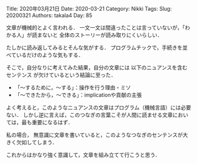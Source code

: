 ﻿Title: 2020年03月21日
Date: 2020-03-21
Category: Nikki
Tags: 
Slug: 20200321
Authors: takala4
Day: 85


文章が機械的とよく言われる．
一文一文は間違ったことは言っていないが，「わかる人」が読まないと
全体のストーリーが読み取りにくいらしい．


たしかに読み返してみるとそんな気がする．
プログラムチックで，手続きを並べているだけのような気もする．


そこで，自分なりに考えてみた結果，自分の文章には
以下のニュアンスを含むセンテンス
が欠けているという結論に至った．

* 「～するために，～する」：操作を行う理由・ミソ
* 「～できたから，～できる」：implicationや貢献の主張


よく考えると，このようなニュアンスの文章はプログラム（機械言語）には必要ない．
しかし逆に言えば，このつなぎの言葉こそが人間に読ませる文章においては，最も重要になるはず．


私の場合，
無意識に文章を書いていると，このようなつなぎのセンテンスが大きく欠如してしまう．



これからはかなり強く意識して，文章を組み立てて行こうと思う．